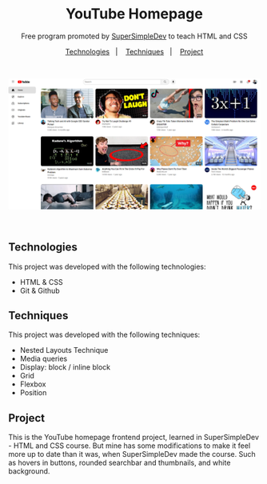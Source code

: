 <h1 align="center"> YouTube Homepage </h1>

<p align="center">
Free program promoted by <a href="https://www.youtube.com/@SuperSimpleDev">SuperSimpleDev</a> to teach HTML and CSS
</p>

<p align="center">
  <a href="#-technologies">Technologies</a>&nbsp;&nbsp;&nbsp;|&nbsp;&nbsp;&nbsp;
  <a href="#-techniques">Techniques</a>&nbsp;&nbsp;&nbsp;|&nbsp;&nbsp;&nbsp;
  <a href="#-project">Project</a>
</p>

<br>
<p align="center">
  <img src="./preview/Project preview.png">
</p>
<br>

##  Technologies

This project was developed with the following technologies:

- HTML & CSS
- Git & Github

##  Techniques

This project was developed with the following techniques:

- Nested Layouts Technique
- Media queries
- Display: block / inline block
- Grid
- Flexbox
- Position

##  Project

This is the YouTube homepage frontend project, learned in SuperSimpleDev - HTML and CSS course. But mine has some modifications to make it feel more up to date than it was, when SuperSimpleDev made the course. Such as hovers in buttons, rounded searchbar and thumbnails, and white background.